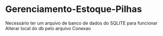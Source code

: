 # Gerenciamento-Estoque-Pilhas

Necessário ter um arquivo de banco de dados do SQLITE para funcionar
Alterar local do db pelo arquivo Conexao
